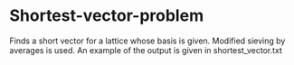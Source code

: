 # Shortest-vector-problem

Finds a short vector for a lattice whose basis is given. Modified sieving by averages is used. An example of the output is given in shortest_vector.txt
